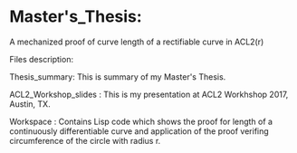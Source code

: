 # Master's_Thesis:
A mechanized proof of curve length of a rectifiable curve in ACL2(r)

Files description:

 Thesis_summary: This is summary of my Master's Thesis.
 
 ACL2_Workshop_slides : This is my presentation at ACL2 Workhshop 2017, Austin, TX.
 
 Workspace : Contains Lisp code which shows the proof for length of a continuously differentiable curve and application of the proof                  verifing circumference of the circle with radius r.
